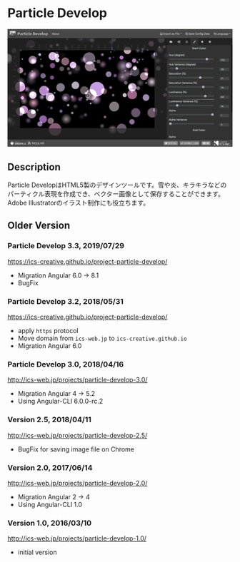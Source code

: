 # Particle Develop

![Particle Develop](docs/assets/images/preview.png)

## Description

Particle DevelopはHTML5製のデザインツールです。雪や炎、キラキラなどのパーティクル表現を作成でき、ベクター画像として保存することができます。Adobe Illustratorのイラスト制作にも役立ちます。

## Older Version

### Particle Develop 3.3, 2019/07/29
https://ics-creative.github.io/project-particle-develop/

- Migration Angular 6.0 -> 8.1
- BugFix

### Particle Develop 3.2, 2018/05/31
https://ics-creative.github.io/project-particle-develop/

- apply `https` protocol
- Move domain from `ics-web.jp` to `ics-creative.github.io`
- Migration Angular 6.0

### Particle Develop 3.0, 2018/04/16
http://ics-web.jp/projects/particle-develop-3.0/

- Migration Angular 4 -> 5.2
- Using Angular-CLI 6.0.0-rc.2

### Version 2.5, 2018/04/11
http://ics-web.jp/projects/particle-develop-2.5/

- BugFix for saving image file on Chrome 

### Version 2.0, 2017/06/14
http://ics-web.jp/projects/particle-develop-2.0/

- Migration Angular 2 -> 4
- Using Angular-CLI 1.0


### Version 1.0, 2016/03/10

http://ics-web.jp/projects/particle-develop-1.0/

- initial version
